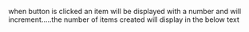 when button is clicked an item will be displayed with a number and will increment.....the number of items created will display in the below text
